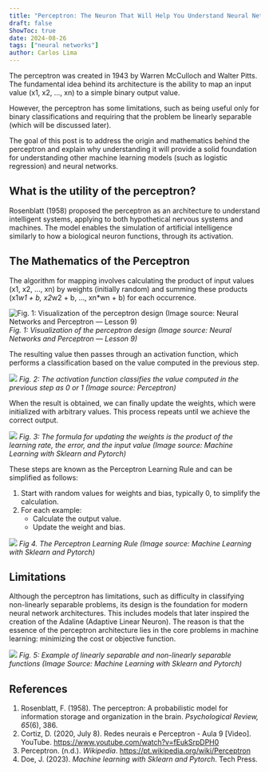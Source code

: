 ```yaml
---
title: "Perceptron: The Neuron That Will Help You Understand Neural Networks"
draft: false
ShowToc: true
date: 2024-08-26
tags: ["neural networks"]
author: Carlos Lima
---
```


The perceptron was created in 1943 by Warren McCulloch and Walter Pitts. The fundamental idea behind its architecture is the ability to map an input value (x1, x2, ..., xn) to a simple binary output value.

However, the perceptron has some limitations, such as being useful only for binary classifications and requiring that the problem be linearly separable (which will be discussed later).

The goal of this post is to address the origin and mathematics behind the perceptron and explain why understanding it will provide a solid foundation for understanding other machine learning models (such as logistic regression) and neural networks.

## What is the utility of the perceptron?

Rosenblatt (1958) proposed the perceptron as an architecture to understand intelligent systems, applying to both hypothetical nervous systems and machines. The model enables the simulation of artificial intelligence similarly to how a biological neuron functions, through its activation.

## The Mathematics of the Perceptron

The algorithm for mapping involves calculating the product of input values (x1, x2, ..., xn) by weights (initially random) and summing these products (x1*w1 + b, x2*w2 + b, ..., xn*wn + b) for each occurrence.

![Fig. 1: Visualization of the perceptron design (Image source: Neural Networks and Perceptron — Lesson 9)](https://www.googleapis.com/download/storage/v1/b/kaggle-forum-message-attachments/o/inbox%2F11611801%2Fff9fb2148076f7a13adbac0fa7a3c18c%2F1.png?generation=1721706259635777&alt=media)
*Fig. 1: Visualization of the perceptron design (Image source: Neural Networks and Perceptron — Lesson 9)*

The resulting value then passes through an activation function, which performs a classification based on the value computed in the previous step.

![](https://www.googleapis.com/download/storage/v1/b/kaggle-forum-message-attachments/o/inbox%2F11611801%2Fcce0491c398eaa1beca519adcb52c419%2F2.png?generation=1721706308814624&alt=media)
*Fig. 2: The activation function classifies the value computed in the previous step as 0 or 1 (Image source: Perceptron)*

When the result is obtained, we can finally update the weights, which were initialized with arbitrary values. This process repeats until we achieve the correct output.

![](https://www.googleapis.com/download/storage/v1/b/kaggle-forum-message-attachments/o/inbox%2F11611801%2Fdbb924cc7315d9effefab02c6ff85c97%2F3.png?generation=1721706343082261&alt=media)
*Fig. 3: The formula for updating the weights is the product of the learning rate, the error, and the input value (Image source: Machine Learning with Sklearn and Pytorch)*

These steps are known as the Perceptron Learning Rule and can be simplified as follows:
1. Start with random values for weights and bias, typically 0, to simplify the calculation.
2. For each example:
   - Calculate the output value.
   - Update the weight and bias.

![](https://www.googleapis.com/download/storage/v1/b/kaggle-forum-message-attachments/o/inbox%2F11611801%2Fb85db5dba48f679c95713dc18050fc1c%2F4.png?generation=1721706378833540&alt=media)
*Fig 4. The Perceptron Learning Rule (Image source:  Machine Learning with Sklearn and Pytorch)*

## Limitations

Although the perceptron has limitations, such as difficulty in classifying non-linearly separable problems, its design is the foundation for modern neural network architectures. This includes models that later inspired the creation of the Adaline (Adaptive Linear Neuron). The reason is that the essence of the perceptron architecture lies in the core problems in machine learning: minimizing the cost or objective function.

![](https://www.googleapis.com/download/storage/v1/b/kaggle-forum-message-attachments/o/inbox%2F11611801%2F48a50487a376a3003a8e3dd8d77ce5b6%2F5.png?generation=1721706422482076&alt=media)
*Fig. 5: Example of linearly separable and non-linearly separable functions (Image Source: Machine Learning with Sklearn and Pytorch)*

## References

1. Rosenblatt, F. (1958). The perceptron: A probabilistic model for information storage and organization in the brain. *Psychological Review, 65*(6), 386.
2. Cortiz, D. (2020, July 8). Redes neurais e Perceptron - Aula 9 [Video]. YouTube. https://www.youtube.com/watch?v=fEukSrpDPH0
3. Perceptron. (n.d.). *Wikipedia*. https://pt.wikipedia.org/wiki/Perceptron
4. Doe, J. (2023). *Machine learning with Sklearn and Pytorch*. Tech Press.
